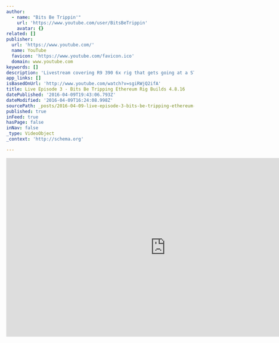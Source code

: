 ```yaml
---
author:
  - name: "Bits Be Trippin'"
    url: 'https://www.youtube.com/user/BitsBeTrippin'
    avatar: {}
related: []
publisher:
  url: 'https://www.youtube.com/'
  name: YouTube
  favicon: 'https://www.youtube.com/favicon.ico'
  domain: www.youtube.com
keywords: []
description: 'Livestream covering R9 390 6x rig that gets going at a STRONG 183m/h mining ethereum on a SINGLE PSU! BBT does it again, pushing the limit of whats possible.'
app_links: []
isBasedOnUrl: 'http://www.youtube.com/watch?v=sgiRWjQ2ifA'
title: Live Episode 3 - Bits Be Tripping Ethereum Rig Builds 4.8.16
datePublished: '2016-04-09T19:43:06.793Z'
dateModified: '2016-04-09T16:24:08.998Z'
sourcePath: _posts/2016-04-09-live-episode-3-bits-be-tripping-ethereum-rig-builds-4816.md
published: true
inFeed: true
hasPage: false
inNav: false
_type: VideoObject
_context: 'http://schema.org'

---
```

<iframe src="http://cdn.embedly.com/widgets/media.html?src=https%3A%2F%2Fwww.youtube.com%2Fembed%2FsgiRWjQ2ifA%3Ffeature%3Doembed&amp;url=https%3A%2F%2Fwww.youtube.com%2Fwatch%3Fv%3DsgiRWjQ2ifA&amp;image=https%3A%2F%2Fi.ytimg.com%2Fvi%2FsgiRWjQ2ifA%2Fhqdefault.jpg&amp;key=b7d04c9b404c499eba89ee7072e1c4f7&amp;type=text%2Fhtml&amp;schema=youtube" width="854" height="480" scrolling="no" frameborder="0" allowfullscreen="allowfullscreen" style=""></iframe>